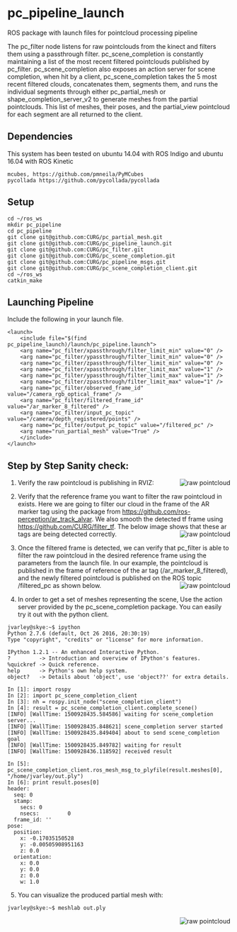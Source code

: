 # pc_pipeline_launch
ROS package with launch files for pointcloud processing pipeline

The pc_filter node listens for raw pointclouds from the kinect and filters them using a passthrough filter. pc_scene_completion is constantly maintaining a list of the most recent filtered pointclouds published by pc_filter. pc_scene_completion also exposes an action server for scene completion, when hit by a client, pc_scene_completion takes the 5 most recent filtered clouds, concatenates them, segments them, and runs the individual segments through either pc_partial_mesh or shape_completion_server_v2 to generate meshes from the partial pointclouds.  This list of meshes, their poses, and the partial_view pointcloud for each segment are all returned to the client. 

## Dependencies
This system has been tested on ubuntu 14.04 with ROS Indigo and ubuntu 16.04 with ROS Kinetic
```
mcubes, https://github.com/pmneila/PyMCubes
pycollada https://github.com/pycollada/pycollada
```

## Setup
```
cd ~/ros_ws
mkdir pc_pipeline
cd pc_pipeline
git clone git@github.com:CURG/pc_partial_mesh.git
git clone git@github.com:CURG/pc_pipeline_launch.git
git clone git@github.com:CURG/pc_filter.git
git clone git@github.com:CURG/pc_scene_completion.git
git clone git@github.com:CURG/pc_pipeline_msgs.git
git clone git@github.com:CURG/pc_scene_completion_client.git
cd ~/ros_ws
catkin_make
```

## Launching Pipeline
Include the following in your launch file.
```
<launch>
    <include file="$(find pc_pipeline_launch)/launch/pc_pipeline.launch">
	<arg name="pc_filter/xpassthrough/filter_limit_min" value="0" />
	<arg name="pc_filter/ypassthrough/filter_limit_min" value="0" />
	<arg name="pc_filter/zpassthrough/filter_limit_min" value="0" />
	<arg name="pc_filter/xpassthrough/filter_limit_max" value="1" />
	<arg name="pc_filter/ypassthrough/filter_limit_max" value="1" />
	<arg name="pc_filter/zpassthrough/filter_limit_max" value="1" />
	<arg name="pc_filter/observed_frame_id" value="/camera_rgb_optical_frame" />
	<arg name="pc_filter/filtered_frame_id" value="/ar_marker_8_filtered" />
	<arg name="pc_filter/input_pc_topic" value="/camera/depth_registered/points" />
	<arg name="pc_filter/output_pc_topic" value="/filtered_pc" />
	<arg name="run_partial_mesh" value="True" />
    </include>
</launch>
```

## Step by Step Sanity check:

1) Verify the raw pointcloud is publishing in RVIZ:
<img src="https://github.com/CURG/pc_pipeline_launch/blob/master/imgs/raw_pointcloud.png" alt="raw pointcloud"
         title="Raw PointCloud" align="right" />
	 
	 
2) Verify that the reference frame you want to filter the raw pointcloud in exists. Here we are going to filter our cloud in the frame of the AR marker tag using the package from https://github.com/ros-perception/ar_track_alvar.  We also smooth the detected tf frame using https://github.com/CURG/filter_tf. The below image shows that these ar tags are being detected correctly. 
<img src="https://github.com/CURG/pc_pipeline_launch/blob/master/imgs/filter_frame.png" alt="raw pointcloud"
         title="Raw PointCloud" align="right" />
	 
	 
3) Once the filtered frame is detected, we can verify that pc_filter is able to filter the raw pointcloud in the desired reference frame using the parameters from the launch file.  In our example, the pointcloud is published in the frame of reference of the ar tag (/ar_marker_8_filtered), and the newly filtered pointcloud is published on the ROS topic /filtered_pc as shown below.
<img src="https://github.com/CURG/pc_pipeline_launch/blob/master/imgs/pc_filter.png" alt="raw pointcloud"
         title="Raw PointCloud" align="right" />
	 
4) In order to get a set of meshes representing the scene, Use the action server provided by the pc_scene_completion package.  You can easily try it out with the python client.
```
jvarley@skye:~$ ipython
Python 2.7.6 (default, Oct 26 2016, 20:30:19) 
Type "copyright", "credits" or "license" for more information.

IPython 1.2.1 -- An enhanced Interactive Python.
?         -> Introduction and overview of IPython's features.
%quickref -> Quick reference.
help      -> Python's own help system.
object?   -> Details about 'object', use 'object??' for extra details.

In [1]: import rospy
In [2]: import pc_scene_completion_client
In [3]: nh = rospy.init_node("scene_completion_client")
In [4]: result = pc_scene_completion_client.complete_scene()
[INFO] [WallTime: 1500928435.584586] waiting for scene_completion server...
[INFO] [WallTime: 1500928435.848621] scene_completion server started
[INFO] [WallTime: 1500928435.849404] about to send scene_completion goal
[INFO] [WallTime: 1500928435.849782] waiting for result
[INFO] [WallTime: 1500928436.118592] received result

In [5]: pc_scene_completion_client.ros_mesh_msg_to_plyfile(result.meshes[0], "/home/jvarley/out.ply")
In [6]: print result.poses[0]
header: 
  seq: 0
  stamp: 
    secs: 0
    nsecs:         0
  frame_id: ''
pose: 
  position: 
    x: -0.17035150528
    y: -0.00505908951163
    z: 0.0
  orientation: 
    x: 0.0
    y: 0.0
    z: 0.0
    w: 1.0

```
5) You can visualize the produced partial mesh with:
```
jvarley@skye:~$ meshlab out.ply
```
<img src="https://github.com/CURG/pc_pipeline_launch/blob/master/imgs/partial_mesh.png" alt="raw pointcloud"
         title="Raw PointCloud" align="right" />

